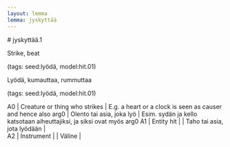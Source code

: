 ```yaml
---
layout: lemma
lemma: jyskyttää
---
```


<div class="sense">
# <span class="sensename">jyskyttää.1</span>

<span class="description">Strike, beat</span>

(tags: seed:lyödä, model:hit.01)

<span class="description">Lyödä, kumauttaa, rummuttaa</span>

(tags: seed:lyödä, model:hit.01)

A0 | Creature or thing who strikes | E.g. a heart or a clock is seen as causer and hence also arg0 | Olento tai asia, joka lyö | Esim. sydän ja kello katsotaan aiheuttajiksi, ja siksi ovat myös arg0
A1 | Entity hit |   | Taho tai asia, jota lyödään |  
A2 | Instrument |   | Väline |  

</div>

